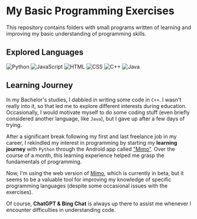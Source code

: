 
# My Basic Programming Exercises

This repository contains folders with small programs written of learning and improving my basic understanding of programming skills.

## Explored Languages
<div class="Programming Languages">
	<img alt="Python" src="https://img.shields.io/badge/Python-%23009ADD.svg?style=flat&logo=python&logoColor=yellow"/>
	<img alt="JavaScript" src="https://img.shields.io/badge/JavaScript-%23323330.svg?style=flat&logo=javascript&logoColor=%23F7DF1E"/>
	<img alt="HTML" src="https://img.shields.io/badge/HTML-%23E34F26.svg?style=flat&logo=html5&logoColor=white"/>
	<img alt="CSS" src="https://img.shields.io/badge/CSS-%231572B6.svg?style=flat&logo=css3&logoColor=white"/>
	<img alt="C++" src="https://img.shields.io/badge/C++%20-%2300599C.svg?&style=flat&logo=c%2B%2B&ogoColor=white"/>
	<img alt="Java" src="https://img.shields.io/badge/Java-%23ED8B00.svg?style=flat&logo=openjdk&logoColor=white"/>
</div>

## Learning Journey

In my Bachelor's studies, I dabbled in writing some code in ``C++``. I wasn't really into it, so that led me to explore different interests during education. Occasionally, I would motivate myself to do some coding stuff (even briefly considered another language, like ``Java``), but I gave up after a few days of trying.

After a significant break following my first and last freelance job in my career, I rekindled my interest in programming by starting my **learning journey** with ``Python`` through the Android app called ["Mimo"](https://play.google.com/store/apps/details?id=com.getmimo). Over the course of a month, this learning experience helped me grasp the fundamentals of programming.

Now, I'm using the web version of [Mimo](https://mimo.org/), which is currently in beta, but it seems to be a valuable tool for improving my knowledge of specific programming languages (despite some occasional issues with the exercises).

Of course, **ChatGPT & Bing Chat** is always up there to assist me whenever I encounter difficulties in understanding code.